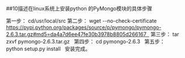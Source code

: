 ##10描述在linux系统上安装python 的PyMongo模块的具体步骤

第一步： cd/usr/local/src
第二步： wget   --no-check-certificate https://pypi.python.org/packages/source/p/pymongo/pymongo-2.6.3.tar.gz#md5=da4a7d6ee47fe30b3978b8805d266167  
第三步： tar zxvf  pymongo-2.6.3.tar.gz  
第四步： cd pymongo-2.6.3  
第五步： python setup.py install  
安装完成。
